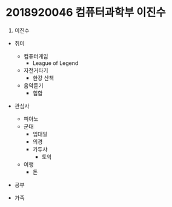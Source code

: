 # 2018920046 컴퓨터과학부 이진수
1. 이진수
  - 취미 
    - 컴퓨터게임
      - League of Legend
    - 자전거타기
      - 한강 산책
    - 음악듣기
      - 힙합
  - 관심사
    - 피아노
    - 군대
      - 입대일
      - 의경
      - 카투샤
        - 토익
    - 여행
      - 돈
      
  - 공부
  - 가족
